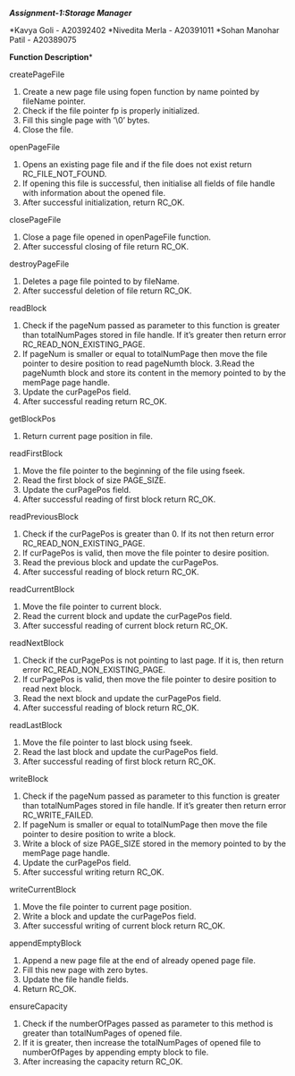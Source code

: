 
*******************Assignment-1:Storage Manager*******************


*Kavya Goli            - A20392402
*Nivedita Merla     - A20391011
*Sohan Manohar Patil - A20389075

**************Function Description***************

createPageFile
1. Create a new page file using fopen function by name pointed by fileName pointer.
2. Check if the file pointer fp is properly initialized.
3. Fill this single page with ’\0’ bytes.
4. Close the file.

openPageFile 
1. Opens an existing page file and if the file does not exist return RC_FILE_NOT_FOUND.
2. If opening this file is successful, then initialise all fields of file handle with information about the opened file.
3. After successful initialization, return RC_OK. 

closePageFile
1. Close a page file opened in openPageFile function.
2. After successful closing of file return RC_OK.

destroyPageFile
1. Deletes a page file pointed to by fileName.
2. After successful deletion of file return RC_OK. 

readBlock
1. Check if the pageNum passed as parameter to this function is greater than totalNumPages stored in file handle. If it’s greater then return error RC_READ_NON_EXISTING_PAGE.
2. If pageNum is smaller or equal to totalNumPage then move the file pointer to desire position to read pageNumth block.
3.Read the pageNumth block and store its content in the memory pointed to by the memPage page handle.
4. Update the curPagePos field.
5. After successful reading return RC_OK.

getBlockPos
1. Return current page position in file.

readFirstBlock
1. Move the file pointer to the beginning of the file using fseek.
2. Read the first block of size PAGE_SIZE.
3. Update the curPagePos field. 
4. After successful reading of first block return RC_OK.

readPreviousBlock
1. Check if the curPagePos is greater than 0. If its not then return error RC_READ_NON_EXISTING_PAGE.
2. If curPagePos is valid, then move the file pointer to desire position.
3. Read the previous block and update the curPagePos.
4. After successful reading of block return RC_OK.

readCurrentBlock
1. Move the file pointer to current block.
2. Read the current block and update the curPagePos field.
3. After successful reading of current block return RC_OK.

readNextBlock
1. Check if the curPagePos is not pointing to last page. If it is, then return error RC_READ_NON_EXISTING_PAGE.
2. If curPagePos is valid, then move the file pointer to desire position to read next block.
3. Read the next block and update the curPagePos field.
4. After successful reading of block return RC_OK.

readLastBlock
1. Move the file pointer to last block using fseek.
2. Read the last block and update the curPagePos field.
3. After successful reading of first block return RC_OK. 

writeBlock
1. Check if the pageNum passed as parameter to this function is greater than totalNumPages stored in file handle. If it’s greater then return error RC_WRITE_FAILED.
2. If pageNum is smaller or equal to totalNumPage then move the file pointer to desire position to write a block.
3. Write a block of size PAGE_SIZE stored in the memory pointed to by the memPage page handle.
4. Update the curPagePos field.
5. After successful writing return RC_OK.

writeCurrentBlock
1. Move the file pointer to current page position.
2. Write a block and update the curPagePos field.
3. After successful writing of current block return RC_OK.

appendEmptyBlock
1. Append a new page file at the end of already opened page file.
2. Fill this new page with zero bytes.
3. Update the file handle fields.
4. Return RC_OK.

ensureCapacity
1. Check if the numberOfPages passed as parameter to this method is greater than totalNumPages of opened file.
2. If it is greater, then increase the totalNumPages of opened file to numberOfPages by appending empty block to file.
3. After increasing the capacity return RC_OK.

